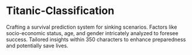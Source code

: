 # Titanic-Classification
Crafting a survival prediction system for sinking scenarios. Factors like socio-economic status, age, and gender intricately analyzed to foresee success. Tailored insights within 350 characters to enhance preparedness and potentially save lives.

